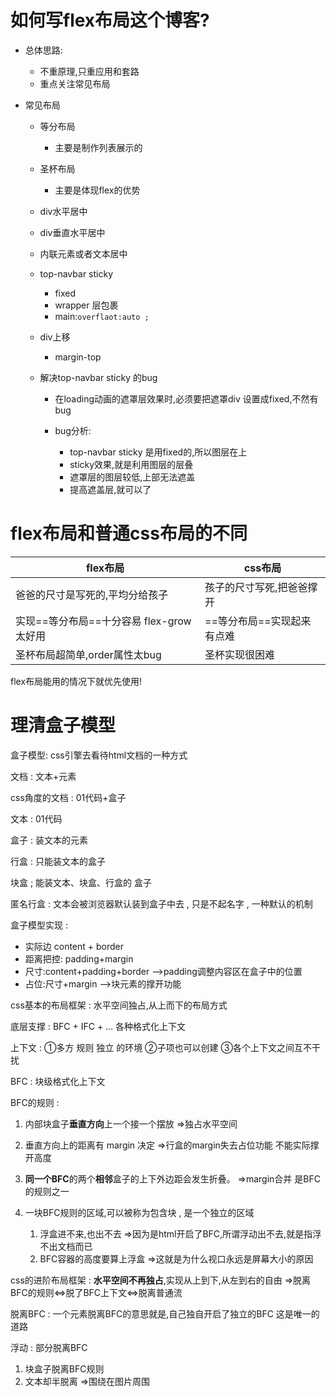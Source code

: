 # 如何写flex布局这个博客?

- 总体思路:

  - 不重原理,只重应用和套路
  - 重点关注常见布局

- 常见布局

  - 等分布局

    - 主要是制作列表展示的

  - 圣杯布局

    - 主要是体现flex的优势

  - div水平居中

  - div垂直水平居中

  - 内联元素或者文本居中

  - top-navbar sticky 

    - fixed
    - wrapper 层包裹
    - main:`overflaot:auto ;`

  - div上移

    - margin-top

  - 解决top-navbar sticky  的bug

    - 在loading动画的遮罩层效果时,必须要把遮罩div 设置成fixed,不然有bug

    - bug分析:

      - top-navbar sticky 是用fixed的,所以图层在上
      - sticky效果,就是利用图层的层叠
      - 遮罩层的图层较低,上部无法遮盖
      - 提高遮盖层,就可以了

      





# flex布局和普通css布局的不同

| flex布局                                     | css布局                    |
| -------------------------------------------- | -------------------------- |
| 爸爸的尺寸是写死的,平均分给孩子              | 孩子的尺寸写死,把爸爸撑开  |
| 实现==等分布局==十分容易    flex-grow 太好用 | ==等分布局==实现起来有点难 |
| 圣杯布局超简单,order属性太bug                | 圣杯实现很困难             |



flex布局能用的情况下就优先使用!





# 理清盒子模型

盒子模型: css引擎去看待html文档的一种方式

文档 : 文本+元素

css角度的文档 :  01代码+盒子

文本 :  01代码

盒子 : 装文本的元素

行盒 : 只能装文本的盒子 

块盒 ; 能装文本、块盒、行盒的 盒子

匿名行盒 : 文本会被浏览器默认装到盒子中去 , 只是不起名字 , 一种默认的机制



盒子模型实现 : 

- 实际边  content + border  
- 距离把控: padding+margin   
- 尺寸:content+padding+border -->padding调整内容区在盒子中的位置        
- 占位:尺寸+margin  –->块元素的撑开功能



css基本的布局框架 : 水平空间独占,从上而下的布局方式

底层支撑 : BFC + IFC + … 各种格式化上下文

上下文 : ①多方 规则  独立  的环境   ②子项也可以创建  ③各个上下文之间互不干扰

BFC : 块级格式化上下文

BFC的规则 : 

1. 内部块盒子**垂直方向**上一个接一个摆放     =>独占水平空间

2. 垂直方向上的距离有   margin 决定    =>行盒的margin失去占位功能  不能实际撑开高度

3. **同一个BFC**的两个**相邻**盒子的上下外边距会发生折叠。 =>margin合并 是BFC的规则之一

4. 一块BFC规则的区域,可以被称为包含块  , 是一个独立的区域

   1. 浮盒进不来,也出不去   =>因为是html开启了BFC,所谓浮动出不去,就是指浮不出文档而已
   2. BFC容器的高度要算上浮盒  =>这就是为什么视口永远是屏幕大小的原因

   



css的进阶布局框架 : **水平空间不再独占**,实现从上到下,从左到右的自由       =>脱离BFC的规则<=>脱了BFC上下文<=>脱离普通流

脱离BFC  :  一个元素脱离BFC的意思就是,自己独自开启了独立的BFC    这是唯一的道路

浮动 :  部分脱离BFC    

1. 块盒子脱离BFC规则
2. 文本却半脱离 =>围绕在图片周围















































































































































